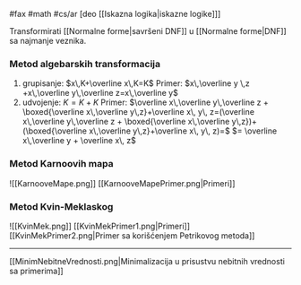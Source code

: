 #fax #math #cs/ar [deo [[Iskazna logika|iskazne logike]]]
$\:$

Transformirati [[Normalne forme|savršeni DNF]] u [[Normalne forme|DNF]] sa najmanje veznika.

### Metod algebarskih transformacija
1. grupisanje: $x\,K+\overline x\,K=K$ 
   Primer: $x\,\overline y \,z +x\,\overline y\,\overline  z=x\,\overline y$
   $\:$
2. udvojenje: $K=K+K$
   Primer: $\overline x\,\overline y\,\overline z + \boxed{\overline x\,\overline y\,z}+\overline x\, y\, z=(\overline x\,\overline y\,\overline z + \boxed{\overline x\,\overline y\,z})+(\boxed{\overline x\,\overline y\,z}+\overline x\, y\, z)=$
   $= \overline x\,\overline y + \overline x\, z$ 
   
### Metod Karnoovih mapa
![[KarnooveMape.png]]
[[KarnooveMapePrimer.png|Primeri]]

### Metod Kvin-Meklaskog
![[KvinMek.png]]
[[KvinMekPrimer1.png|Primeri]]
[[KvinMekPrimer2.png|Primer sa korišćenjem Petrikovog metoda]]

---

[[MinimNebitneVrednosti.png|Minimalizacija u prisustvu nebitnih vrednosti sa primerima]]